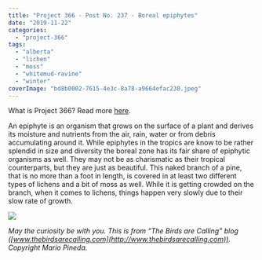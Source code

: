 ```yaml
---
title: "Project 366 - Post No. 237 - Boreal epiphytes"
date: "2019-11-22"
categories: 
  - "project-366"
tags: 
  - "alberta"
  - "lichen"
  - "moss"
  - "whitemud-ravine"
  - "winter"
coverImage: "bd8b0002-7615-4e3c-8a78-a9664efac230.jpeg"
---
```


What is Project 366? Read more [here](https://thebirdsarecalling.com/2019/03/29/project-366/).  

An epiphyte is an organism that grows on the surface of a plant and derives its moisture and nutrients from the air, rain, water or from debris accumulating around it. While epiphytes in the tropics are know to be rather splendid in size and diversity the boreal zone has its fair share of epiphytic organisms as well. They may not be as charismatic as their tropical counterparts, but they are just as beautiful. This naked branch of a pine, that is no more than a foot in length, is covered in at least two different types of lichens and a bit of moss as well. While it is getting crowded on the branch, when it comes to lichens, things happen very slowly due to their slow rate of growth.

![](https://thebirdsarecallingandimustgo.files.wordpress.com/2019/11/bd8b0002-7615-4e3c-8a78-a9664efac230.jpeg?w=1024)

_May the curiosity be with you. This is from “The Birds are Calling” blog ([www.thebirdsarecalling.com](http://www.thebirdsarecalling.com)). Copyright Mario Pineda._

